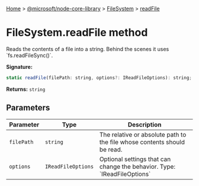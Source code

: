 [Home](./index) &gt; [@microsoft/node-core-library](./node-core-library.md) &gt; [FileSystem](./node-core-library.filesystem.md) &gt; [readFile](./node-core-library.filesystem.readfile.md)

# FileSystem.readFile method

Reads the contents of a file into a string. Behind the scenes it uses \`fs.readFileSync()\`.

**Signature:**
```javascript
static readFile(filePath: string, options?: IReadFileOptions): string;
```
**Returns:** `string`

## Parameters

|  Parameter | Type | Description |
|  --- | --- | --- |
|  `filePath` | `string` | The relative or absolute path to the file whose contents should be read. |
|  `options` | `IReadFileOptions` | Optional settings that can change the behavior. Type: \`IReadFileOptions\` |

